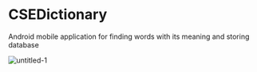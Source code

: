 # CSEDictionary
Android mobile application for finding words with its meaning and storing database

![untitled-1](https://user-images.githubusercontent.com/26080779/46304373-52556e00-c5d0-11e8-8e42-449e8d21e332.jpg)
